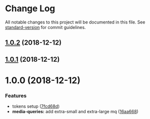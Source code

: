# Change Log

All notable changes to this project will be documented in this file. See [standard-version](https://github.com/conventional-changelog/standard-version) for commit guidelines.

<a name="1.0.2"></a>

## [1.0.2](https://github.com/contactlab/design-tokens/compare/v1.0.1...v1.0.2) (2018-12-12)

<a name="1.0.1"></a>

## [1.0.1](https://github.com/contactlab/design-tokens/compare/v1.0.0...v1.0.1) (2018-12-12)

<a name="1.0.0"></a>

# 1.0.0 (2018-12-12)

### Features

- tokens setup ([7fcd68d](https://github.com/contactlab/design-tokens/commit/7fcd68d))
- **media-queries:** add extra-small and extra-large mq ([16aa668](https://github.com/contactlab/design-tokens/commit/16aa668))
